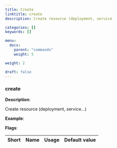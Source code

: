 ```yaml
---
title: Create
linktitle: create
description: Create resource (deployment, service

categories: []
keywords: []

menu:
  docs:
    parent: "commands"
    weight: 5

weight: 2

draft: false
---
```


### create

**Description**:

Create resource (deployment, service...)

**Example**:



**Flags**:

| Short | Name | Usage | Default value |
| ----- | ---- | ----- | ------------- |



